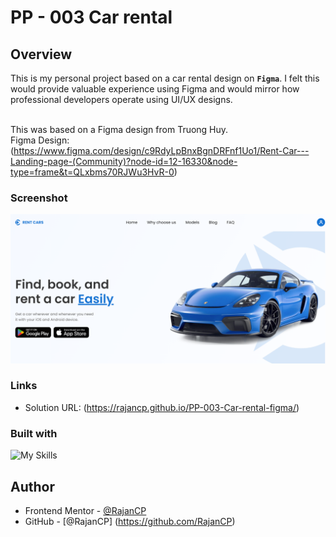 # PP - 003 Car rental 

## Overview
This is my personal project based on a car rental design on **`Figma`**.
I felt this would provide valuable experience using Figma and would mirror how professional developers operate using UI/UX designs.

<br/>This was based on a Figma design from Truong Huy.
<br/>Figma Design: (https://www.figma.com/design/c9RdyLpBnxBgnDRFnf1Uo1/Rent-Car---Landing-page-(Community)?node-id=12-16330&node-type=frame&t=QLxbms70RJWu3HvR-0)

### Screenshot
![](./submission.png)

### Links

- Solution URL: (https://rajancp.github.io/PP-003-Car-rental-figma/)

### Built with

![My Skills](https://skillicons.dev/icons?i=html,css,js)

## Author

- Frontend Mentor - [@RajanCP](https://www.frontendmentor.io/profile/RajanCP)
- GitHub - [@RajanCP] (https://github.com/RajanCP)

